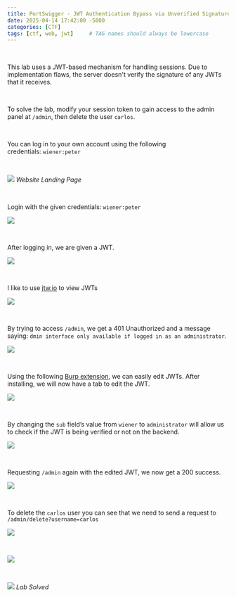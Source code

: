 ```yaml
---
title: PortSwigger - JWT Authentication Bypass via Unverified Signature
date: 2025-04-14 17:42:00 -5000
categories: [CTF]
tags: [ctf, web, jwt]     # TAG names should always be lowercase
---
```


<br/>

This lab uses a JWT-based mechanism for handling sessions. Due to implementation flaws, the server doesn't verify the signature of any JWTs that it receives.

<br/>

To solve the lab, modify your session token to gain access to the admin panel at `/admin`, then delete the user `carlos`.

<br/>

You can log in to your own account using the following credentials: `wiener:peter`

<br/>

![](/assets/portswigger/jwt-authentication-bypass-via-unverified-signature/0.png)
*Website Landing Page*

<br/>

Login with the given credentials: `wiener:peter`

![](/assets/portswigger/jwt-authentication-bypass-via-unverified-signature/1.png)

<br/>

After logging in, we are given a JWT.

![](/assets/portswigger/jwt-authentication-bypass-via-unverified-signature/2.png)

<br/>

I like to use [jtw.io](http://jtw.io) to view JWTs

![](/assets/portswigger/jwt-authentication-bypass-via-unverified-signature/3.png)

<br/>

By trying to access `/admin`, we get a 401 Unauthorized and a message saying: `dmin interface only available if logged in as an administrator`.

![](/assets/portswigger/jwt-authentication-bypass-via-unverified-signature/4.png)

<br/>

Using the following [Burp extension](https://github.com/portswigger/jwt-editor), we can easily edit JWTs. After installing, we will now have a tab to edit the JWT.

![](/assets/portswigger/jwt-authentication-bypass-via-unverified-signature/5.png)

<br/>

By changing the `sub` field’s value from `wiener` to `administrator` will allow us to check if the JWT is being verified or not on the backend.

![](/assets/portswigger/jwt-authentication-bypass-via-unverified-signature/6.png)

<br/>

Requesting `/admin` again with the edited JWT, we now get a 200 success.

![](/assets/portswigger/jwt-authentication-bypass-via-unverified-signature/7.png)

<br/>

To delete the `carlos` user you can see that we need to send a request to `/admin/delete?username=carlos`

![](/assets/portswigger/jwt-authentication-bypass-via-unverified-signature/8.png)

<br/>

![](/assets/portswigger/jwt-authentication-bypass-via-unverified-signature/9.png)

<br/>

![](/assets/portswigger/jwt-authentication-bypass-via-unverified-signature/10.png)
*Lab Solved*
